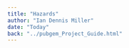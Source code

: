 ```yaml
---
title: "Hazards"
author: "Ian Dennis Miller"
date: "Today"
back: "../pubgem_Project_Guide.html"
---
```

